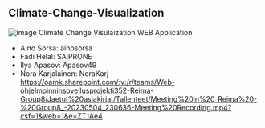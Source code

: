 ## Climate-Change-Visualization
![image](https://user-images.githubusercontent.com/95390348/235809791-70b9d79b-e961-446a-8241-d425150b1f26.png)
Climate Change Visulaization WEB Application
- Aino Sorsa: ainosorsa
- Fadi Helal: SAIPRONE
- Ilya Apasov: Apasov49
- Nora Karjalainen: NoraKarj
https://oamk.sharepoint.com/:v:/r/teams/Web-ohjelmoinninsovellusprojekti352-Reima-Group8/Jaetut%20asiakirjat/Tallenteet/Meeting%20in%20_Reima%20-%20Group8_-20230504_230636-Meeting%20Recording.mp4?csf=1&web=1&e=ZT1Ae4
